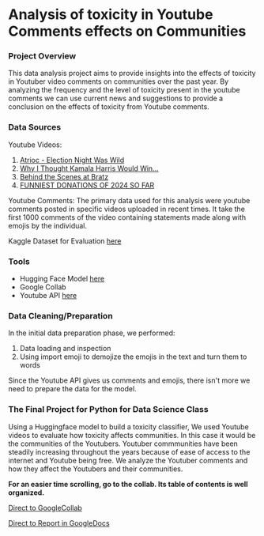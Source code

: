 # Analysis of toxicity in Youtube Comments effects on Communities

### Project Overview

This data analysis project aims to provide insights into the effects of toxicity in Youtuber video comments on communities over the past year. By analyzing the frequency and the level of toxicity present in the youtube comments we can use current news and suggestions to provide a conclusion on the effects of toxicity from Youtube comments.

### Data Sources
Youtube Videos:
1. [Atrioc - Election Night Was Wild](https://www.youtube.com/watch?v=yOWjxbaPzdA)
2. [Why I Thought Kamala Harris Would Win...](https://www.youtube.com/watch?v=MI8-uu_1AHw)
3. [Behind the Scenes at Bratz](https://www.youtube.com/watch?v=sAQxc2W6ifY)
4. [FUNNIEST DONATIONS OF 2024 SO FAR](https://www.youtube.com/watch?v=nApaWeO20VU)

Youtube Comments: The primary data used for this analysis were youtube comments posted in specific videos uploaded in recent times. It take the first 1000 comments of the video containing statements made along with emojis by the individual.

Kaggle Dataset for Evaluation [here]([https://www.kaggle.com/c/jigsaw-toxic-comment-classification-challenge](https://www.kaggle.com/datasets/reihanenamdari/youtube-toxicity-data?select=youtoxic_english_1000.csv))

### Tools
- Hugging Face Model [here](https://huggingface.co/s-nlp/roberta_toxicity_classifier)
- Google Collab
- Youtube API [here](https://developers.google.com/youtube/v3)

### Data Cleaning/Preparation
In the initial data preparation phase, we performed:
1. Data loading and inspection
2. Using import emoji to demojize the emojis in the text and turn them to words

Since the Youtube API gives us comments and emojis, there isn't more we need to prepare the data for the model.

### The Final Project for Python for Data Science Class
Using a Huggingface model to build a toxicity classifier, We used Youtube videos to evaluate how toxicity affects communities. In this case it would be the communities of the Youtubers. Youtuber commmunities have been steadily increasing throughout the years because of ease of access to the internet and Youtube being free. We analyze the Youtuber comments and how they affect the Youtubers and their communities.

**For an easier time scrolling, go to the collab. Its table of contents is well organized.**

[Direct to GoogleCollab](https://colab.research.google.com/drive/1i0VyNJ7W0KmU8PWuXhE238pYmQl4fh04?usp=sharing)

[Direct to Report in GoogleDocs](https://docs.google.com/document/d/1iYGwOhD8CpG5vGuvcD6cRaDzgDLypck5QD7j0Q8MOh0/edit?usp=sharing)
